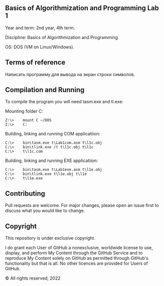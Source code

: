 ## Basics of Algorithmization and Programming Lab 1
Year and term: 2nd year, 4th term.

Discipline:    Basics of Algorithmization and Programming.

OS:            DOS (VM on Linux/Windows).

## Terms of reference
Написать программу для вывода на экран строки символов.

## Compilation and Running
To compile the program you will need tasm.exe and tl.exe:

Mounting folder C:
```
Z:\>    mount C ~/DOS
Z:\>    C:
```
Building, linking and running COM applicatiion:
```
C:\>    bin\tasm.exe t\Lab1com.asm t\l1c.obj
C:\>    bin\tlink.exe /t t\l1c.obj t\l1c
C:\>    t\l1c.com
```
Building, linking and running EXE applicatiion:
```
C:\>    bin\tasm.exe t\Lab1exe.asm t\l1e.obj
C:\>    bin\tlink.exe t\l1e.obj t\l1e
C:\>    t\l1e.exe
```

## Contributing
Pull requests are welcome. For major changes, please open an issue first to discuss what you would like to change.

## Copyright
This repository is under exclusive copyright.

I do grant each User of GitHub a nonexclusive, worldwide license to use, display, and perform My Content through the GitHub Service and to reproduce My Content solely on GitHub as permitted through GitHub's functionality but that is all. No other licences are provided for Users of GitHub.

© All rights reserved, 2022